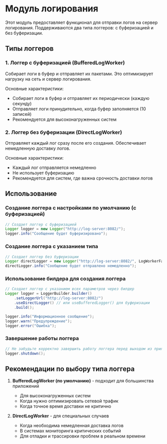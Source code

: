 # Модуль логирования

Этот модуль предоставляет функционал для отправки логов на сервер логирования. 
Поддерживаются два типа логгеров: с буферизацией и без буферизации.

## Типы логгеров

### 1. Логгер с буферизацией (BufferedLogWorker)

Собирает логи в буфер и отправляет их пакетами. Это оптимизирует нагрузку на сеть и сервер логирования.

Основные характеристики:
- Собирает логи в буфер и отправляет их периодически (каждую секунду)
- Отправляет логи принудительно, когда буфер заполняется (10 записей)
- Рекомендуется для высоконагруженных систем

### 2. Логгер без буферизации (DirectLogWorker)

Отправляет каждый лог сразу после его создания. Обеспечивает немедленную доставку логов.

Основные характеристики:
- Каждый лог отправляется немедленно
- Не использует буферизацию
- Рекомендуется для систем, где важна срочность доставки логов

## Использование

### Создание логгера с настройками по умолчанию (с буферизацией)

```java
// Создает логгер с буферизацией
Logger logger = new Logger("http://log-server:8082/");
logger.info("Сообщение будет буферизировано");
```

### Создание логгера с указанием типа

```java
// Создает логгер без буферизации
Logger directLogger = new Logger("http://log-server:8082/", LogWorkerFactory.LogWorkerType.DIRECT);
directLogger.info("Сообщение будет отправлено немедленно");
```

### Использование билдера для создания логгера

```java
// Создает логгер с указанием всех параметров через билдер
Logger logger = LoggerBuilder.builder()
    .setLoggerUrl("http://log-server:8082/")
    .useDirectLogger() // или useBufferedLogger() для буферизации
    .build();

logger.info("Информационное сообщение");
logger.warn("Предупреждение");
logger.error("Ошибка");
```

### Завершение работы логгера

```java
// Не забудьте корректно завершить работу логгера перед выходом из приложения
logger.shutdown();
```

## Рекомендации по выбору типа логгера

1. **BufferedLogWorker (по умолчанию)** - подходит для большинства приложений
   - Для высоконагруженных систем
   - Когда нужно оптимизировать сетевой трафик
   - Когда точное время доставки не критично

2. **DirectLogWorker** - для специальных случаев
   - Когда необходима немедленная доставка логов
   - В системах мониторинга критических событий
   - Для отладки и трассировки проблем в реальном времени 